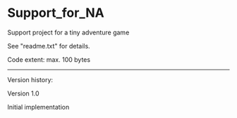 # Support_for_NA
Support project for a tiny adventure game

See "readme.txt" for details.

Code extent: max. 100 bytes

------------

Version history:

Version 1.0

Initial implementation
